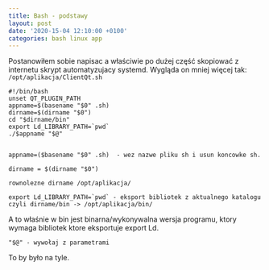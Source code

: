 ```yaml
---
title: Bash - podstawy
layout: post
date: '2020-15-04 12:10:00 +0100'
categories: bash linux app 
---
```


Postanowiłem sobie napisac a właściwie po dużej część skopiować z internetu skrypt automatyzujacy systemd. 
Wygląda on mniej więcej tak:
`
/opt/aplikacja/ClientQt.sh
`

```
#!/bin/bash
unset QT_PLUGIN_PATH
appname=$(basename "$0" .sh)
dirname=$(dirname "$0")
cd "$dirname/bin"
export Ld_LIBRARY_PATH=`pwd`
./$appname "$@"


```

```
appname=($basename "$0" .sh)  - wez nazwe pliku sh i usun koncowke sh.
```


```
dirname = $(dirname "$0") 

rownolezne dirname /opt/aplikacja/  
```

```
export Ld_LIBRARY_PATH=`pwd` - eksport bibliotek z aktualnego katalogu czyli dirname/bin -> /opt/aplikacja/bin/

```

A to właśnie w bin jest binarna/wykonywalna wersja programu, ktory wymaga bibliotek ktore eksportuje export Ld.
```
"$@" - wywołaj z parametrami
```


To by było na tyle.

